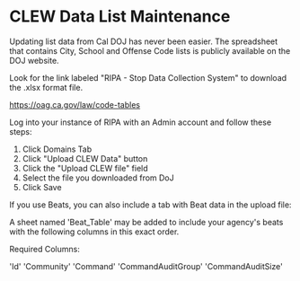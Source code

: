 # CLEW Data List Maintenance

Updating list data from Cal DOJ has never been easier. The spreadsheet that contains City, School and Offense Code lists is publicly available on the DOJ website.

Look for the link labeled "RIPA - Stop Data Collection System" to download the .xlsx format file.

https://oag.ca.gov/law/code-tables

Log into your instance of RIPA with an Admin account and follow these steps:

1. Click Domains Tab
1. Click "Upload CLEW Data" button
1. Click the "Upload CLEW file" field
1. Select the file you downloaded from DoJ
1. Click Save

If you use Beats, you can also include a tab with Beat data in the upload file:

A sheet named 'Beat_Table' may be added to include your agency's beats with the following columns in this exact order.

Required Columns:

'Id'
'Community'
'Command'
'CommandAuditGroup'
'CommandAuditSize'
